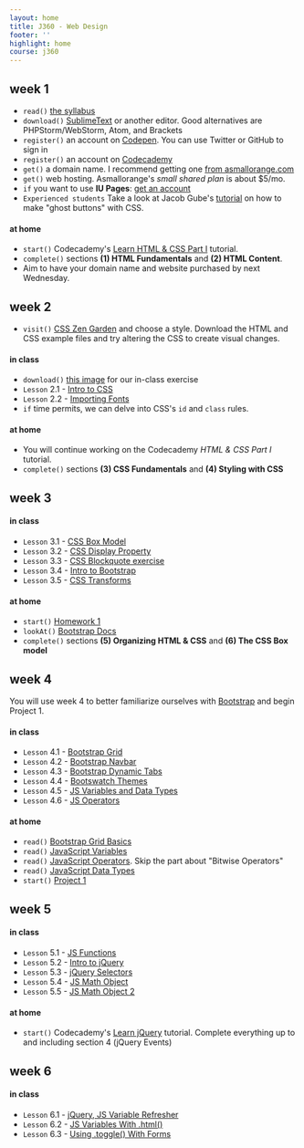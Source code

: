 ```yaml
---
layout: home
title: J360 - Web Design
footer: ''
highlight: home
course: j360
---
```

## week 1
 * `read()` [the syllabus]({{site.baseurl}}/j360/docs/web-syllabus.pdf)
 * `download()` [SublimeText](https://www.sublimetext.com) or another editor. Good alternatives are PHPStorm/WebStorm, Atom, and Brackets
 * `register()` an account on [Codepen](http://codepen.io/). You can use Twitter or GitHub to sign in
 * `register()` an account on [Codecademy](https://www.codecademy.com/learn)
 * `get()` a domain name. I recommend getting one [from asmallorange.com](http://asmallorange.com)
 * `get()` web hosting. Asmallorange's _small shared plan_ is about $5/mo.
 * `if` you want to use __IU Pages__: [get an account](https://access.iu.edu/Accounts)
 * `Experienced students` Take a look at Jacob Gube's [tutorial](http://sixrevisions.com/css/ghost-buttons/) on how to make "ghost buttons" with CSS.

#### at home
 * `start()` Codecademy's [Learn HTML & CSS Part I](https://www.codecademy.com/learn/learn-html-css) tutorial.
 * `complete()` sections __(1) HTML Fundamentals__ and __(2) HTML Content__.
 * Aim to have your domain name and website purchased by next Wednesday.

## week 2
 * `visit()` [CSS Zen Garden](http://www.csszengarden.com/218/) and choose a style. Download the HTML and CSS example files and try altering the CSS to create visual changes.

#### in class
 * `download()` [this image](http://imgur.com/a/52JLv) for our in-class exercise
 * `Lesson` 2.1 - [Intro to CSS](http://codepen.io/novonagu/pen/bgBRJG)
 * `Lesson` 2.2 - [Importing Fonts](http://codepen.io/novonagu/pen/BpQdJK)
 * `if` time permits, we can delve into CSS's `id` and `class` rules.

#### at home
 * You will continue working on the Codecademy _HTML & CSS Part I_ tutorial.
 * `complete()` sections __(3) CSS Fundamentals__ and __(4) Styling with CSS__

## week 3
#### in class
 * `Lesson` 3.1 - [CSS Box Model](https://codepen.io/novonagu/pen/GrmWKx)
 * `Lesson` 3.2 - [CSS Display Property](https://codepen.io/novonagu/pen/BpRWaO)
 * `Lesson` 3.3 - [CSS Blockquote exercise](http://codepen.io/novonagu/pen/VPzPEv)
 * `Lesson` 3.4 - [Intro to Bootstrap](https://codepen.io/novonagu/pen/gwmVpN)
 * `Lesson` 3.5 - [CSS Transforms](https://codepen.io/novonagu/pen/qajAYy)

#### at home
 * `start()` [Homework 1](docs/hw1.html)
 * `lookAt()` [Bootstrap Docs](http://getbootstrap.com/)
 * `complete()` sections __(5) Organizing HTML & CSS__ and __(6) The CSS Box model__

## week 4
You will use week 4 to better familiarize ourselves with [Bootstrap](http://getbootstrap.com/) and begin Project 1.

#### in class
 * `Lesson` 4.1 - [Bootstrap Grid](http://codepen.io/novonagu/pen/RKxrBR)
 * `Lesson` 4.2 - [Bootstrap Navbar](http://codepen.io/novonagu/pen/JEMGwP)
 * `Lesson` 4.3 - [Bootstrap Dynamic Tabs](http://codepen.io/novonagu/pen/pRpgMx)
 * `Lesson` 4.4 - [Bootswatch Themes](http://codepen.io/novonagu/pen/zNRmNX)
 * `Lesson` 4.5 - [JS Variables and Data Types](http://codepen.io/novonagu/pen/OWQBaQ)
 * `Lesson` 4.6 - [JS Operators](https://codepen.io/novonagu/pen/PGVmBX)

#### at home
 * `read()` [Bootstrap Grid Basics](http://www.w3schools.com/bootstrap/bootstrap_grid_basic.asp)
 * `read()` [JavaScript Variables](http://www.w3schools.com/js/js_variables.asp)
 * `read()` [JavaScript Operators](http://www.w3schools.com/js/js_operators.asp). Skip the part about "Bitwise Operators"
 * `read()` [JavaScript Data Types](http://www.w3schools.com/js/js_datatypes.asp)
 * `start()` [Project 1](docs/project1.html)

## week 5

#### in class
 * `Lesson` 5.1 - [JS Functions](http://codepen.io/novonagu/pen/mRKOvV)
 * `Lesson` 5.2 - [Intro to jQuery](http://codepen.io/novonagu/pen/dNKmaN)
 * `Lesson` 5.3 - [jQuery Selectors](http://codepen.io/novonagu/pen/JEZvpy)
 * `Lesson` 5.4 - [JS Math Object](http://codepen.io/novonagu/pen/qRMmdP)
 * `Lesson` 5.5 - [JS Math Object 2](http://codepen.io/novonagu/pen/rjZmxW)

#### at home
 * `start()` Codecademy's [Learn jQuery](https://www.codecademy.com/learn/jquery) tutorial. Complete everything up to and including section 4 (jQuery Events)

## week 6
#### in class
 * `Lesson` 6.1 - [jQuery, JS Variable Refresher](http://codepen.io/novonagu/pen/ggZoxr)
 * `Lesson` 6.2 - [JS Variables With .html()](http://codepen.io/novonagu/pen/bgOarq)
 * `Lesson` 6.3 - [Using .toggle() With Forms](http://codepen.io/novonagu/pen/RGYKwG)
